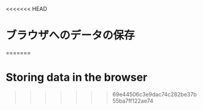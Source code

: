 
<<<<<<< HEAD
# ブラウザへのデータの保存
=======
# Storing data in the browser
>>>>>>> 69e44506c3e9dac74c282be37b55ba7ff122ae74
